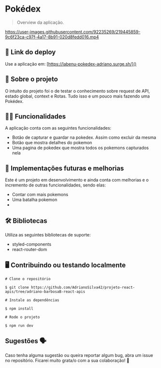# Pokédex

> Overview da aplicação.

https://user-images.githubusercontent.com/92235269/219445859-9c6f23ca-c97f-4a17-8b91-020d8fedd016.mp4


## 📲 Link do deploy

Use a aplicação em: [https://labenu-pokedex-adriano.surge.sh/]() 

## 📑 Sobre o projeto

O intuito do projeto foi o de testar o conhecimento sobre request de API, estado global, context e Rotas. Tudo isso e um pouco mais fazendo uma Pokédex.

## ✍🏻 Funcionalidades

A aplicação conta com as seguintes funcionalidades:

- Botão de capturar e guardar na pokedex. Assim como excluir da mesma
- Botão que mostra detalhes do pokemon
- Uma pagina de pokedex que mostra todos os pokemons capturados nela

## 📆 Implementações futuras e melhorias

Este é um projeto em desenvolvimento e ainda conta com melhorias e o incremento de outras funcionalidades, sendo elas:

- Contar com mais pokemons
- Uma batalha pokemon 
-

## 🛠 Bibliotecas

Utiliza as seguintes bibliotecas de suporte:

- styled-components
- react-router-dom


## 🖥 Contribuindo ou testando localmente 

```
# Clone o repositório 

$ git clone https://github.com/AdrianoSilva42/projeto-react-apis/tree/adriano-barbosaB-react-apis
```

```
# Instale as dependências 

$ npm install
```

```
# Rode o projeto

$ npm run dev
```

## Sugestões 🗣

Caso tenha alguma sugestão ou queira reportar algum bug, abra um issue no repositório. Ficarei muito grata/o com a sua colaboração! 🤝

